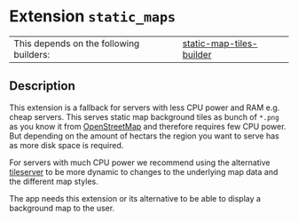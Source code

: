 # Extension `static_maps`

|                                         |                                                              |
| --------------------------------------- | ------------------------------------------------------------ |
| This depends on the following builders: | [static-map-tiles-builder](https://github.com/trufi-association/trufi-server-resources/tree/main/static-map-tiles-builder) |

## Description

This extension is a fallback for servers with less CPU power and RAM e.g. cheap servers. This serves static map background tiles as bunch of `*.png` as you know it from [OpenStreetMap](https://openstreetmap.org) and therefore requires few CPU power. But depending on the amount of hectars the region you want to serve has as more disk space is required.

For servers with much CPU power we recommend using the alternative [tileserver](../tileserver) to be more dynamic to changes to the underlying map data and the different map styles.

The app needs this extension or its alternative to be able to display a background map to the user.
